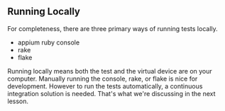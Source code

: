 ## Running Locally

For completeness, there are three primary ways of running tests locally.

- appium ruby console
- rake
- flake

Running locally means both the test and the virtual device are on your
computer. Manually running the console, rake, or flake is nice for
development. However to run the tests automatically, a continuous integration
solution is needed. That's what we're discussing in the next lesson.